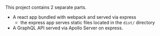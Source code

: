 This project contains 2 separate parts.
  - A react app bundled with webpack and served via express
    - the express app serves static files located in the `dist/` directory
  - A GraphQL API served via Apollo Server on express.